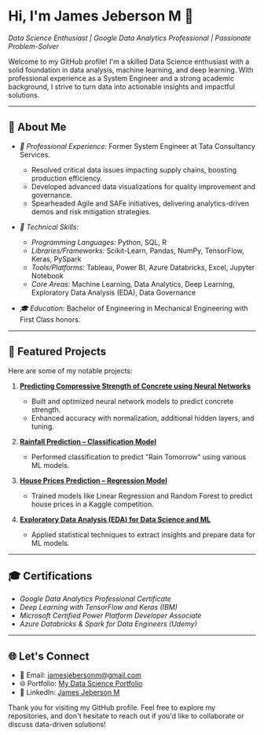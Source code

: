 # Hi, I'm James Jeberson M 👋

*Data Science Enthusiast | Google Data Analytics Professional | Passionate Problem-Solver*

Welcome to my GitHub profile! I'm a skilled Data Science enthusiast with a solid foundation in data analysis, machine learning, and deep learning. With professional experience as a System Engineer and a strong academic background, I strive to turn data into actionable insights and impactful solutions.

---

## 🚀 About Me
- *🌟 Professional Experience:* Former System Engineer at Tata Consultancy Services.
  - Resolved critical data issues impacting supply chains, boosting production efficiency.
  - Developed advanced data visualizations for quality improvement and governance.
  - Spearheaded Agile and SAFe initiatives, delivering analytics-driven demos and risk mitigation strategies.

- *🔧 Technical Skills:*
  - *Programming Languages:* Python, SQL, R
  - *Libraries/Frameworks:* Scikit-Learn, Pandas, NumPy, TensorFlow, Keras, PySpark
  - *Tools/Platforms:* Tableau, Power BI, Azure Databricks, Excel, Jupyter Notebook
  - *Core Areas:* Machine Learning, Data Analytics, Deep Learning, Exploratory Data Analysis (EDA), Data Governance

- *🎓 Education:* Bachelor of Engineering in Mechanical Engineering with First Class honors.

---

## 📂 Featured Projects
Here are some of my notable projects:

1. **[Predicting Compressive Strength of Concrete using Neural Networks](https://github.com/JamesJeberson/Predicting-Compressive-Strength-of-Concrete-using-Neural-Networks)**
   - Built and optimized neural network models to predict concrete strength.
   - Enhanced accuracy with normalization, additional hidden layers, and tuning.

2. **[Rainfall Prediction – Classification Model](https://github.com/JamesJeberson/Rainfall-Prediction-Classification-model)**
   - Performed classification to predict "Rain Tomorrow" using various ML models.

3. **[House Prices Prediction – Regression Model](https://github.com/JamesJeberson/House-Prices-Regression)**
   - Trained models like Linear Regression and Random Forest to predict house prices in a Kaggle competition.

4. **[Exploratory Data Analysis (EDA) for Data Science and ML](https://github.com/JamesJeberson/EDA-for-Data-Science-and-ML)**
   - Applied statistical techniques to extract insights and prepare data for ML models.

---

## 🎓 Certifications
- *Google Data Analytics Professional Certificate*
- *Deep Learning with TensorFlow and Keras (IBM)*
- *Microsoft Certified Power Platform Developer Associate*
- *Azure Databricks & Spark for Data Engineers (Udemy)*

---

## 🌐 Let's Connect
- 📧 Email: [jamesjebersonm@gmail.com](mailto:jamesjebersonm@gmail.com)
- 🌐 Portfolio: [My Data Science Portfolio](https://www.datascienceportfol.io/jamesjebersonm)
- 🔗 LinkedIn: [James Jeberson M](https://www.linkedin.com/in/james-jeberson-m)

Thank you for visiting my GitHub profile. Feel free to explore my repositories, and don't hesitate to reach out if you'd like to collaborate or discuss data-driven solutions!

